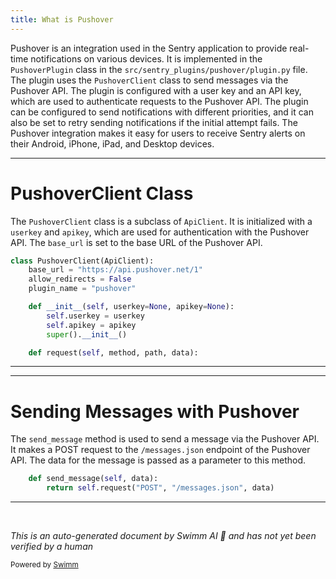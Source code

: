 ```yaml
---
title: What is Pushover
---
```

Pushover is an integration used in the Sentry application to provide real-time notifications on various devices. It is implemented in the `PushoverPlugin` class in the `src/sentry_plugins/pushover/plugin.py` file. The plugin uses the `PushoverClient` class to send messages via the Pushover API. The plugin is configured with a user key and an API key, which are used to authenticate requests to the Pushover API. The plugin can be configured to send notifications with different priorities, and it can also be set to retry sending notifications if the initial attempt fails. The Pushover integration makes it easy for users to receive Sentry alerts on their Android, iPhone, iPad, and Desktop devices.

<SwmSnippet path="/src/sentry_plugins/pushover/client.py" line="4">

---

# PushoverClient Class

The `PushoverClient` class is a subclass of `ApiClient`. It is initialized with a `userkey` and `apikey`, which are used for authentication with the Pushover API. The `base_url` is set to the base URL of the Pushover API.

```python
class PushoverClient(ApiClient):
    base_url = "https://api.pushover.net/1"
    allow_redirects = False
    plugin_name = "pushover"

    def __init__(self, userkey=None, apikey=None):
        self.userkey = userkey
        self.apikey = apikey
        super().__init__()

    def request(self, method, path, data):
```

---

</SwmSnippet>

<SwmSnippet path="/src/sentry_plugins/pushover/client.py" line="22">

---

# Sending Messages with Pushover

The `send_message` method is used to send a message via the Pushover API. It makes a POST request to the `/messages.json` endpoint of the Pushover API. The data for the message is passed as a parameter to this method.

```python
    def send_message(self, data):
        return self.request("POST", "/messages.json", data)
```

---

</SwmSnippet>

&nbsp;

*This is an auto-generated document by Swimm AI 🌊 and has not yet been verified by a human*

<SwmMeta version="3.0.0" repo-id="Z2l0aHViJTNBJTNBZGVtby1zZW50cnklM0ElM0Fzd2ltbWlv" repo-name="demo-sentry"><sup>Powered by [Swimm](/)</sup></SwmMeta>
